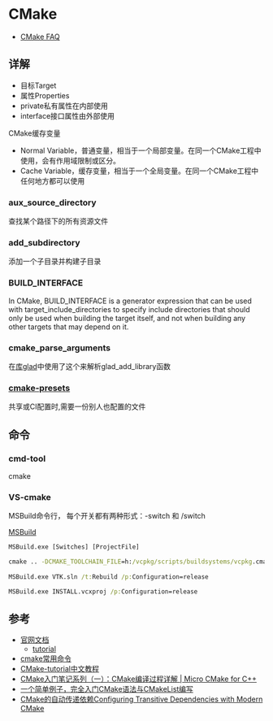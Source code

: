 # CMake 

- [CMake FAQ](https://gitlab.kitware.com/cmake/community/-/wikis/FAQ)

## 详解

- 目标Target
- 属性Properties
- private私有属性在内部使用
- interface接口属性由外部使用

CMake缓存变量
- Normal Variable，普通变量，相当于一个局部变量。在同一个CMake工程中使用，会有作用域限制或区分。
- Cache Variable，缓存变量，相当于一个全局变量。在同一个CMake工程中任何地方都可以使用

### aux_source_directory
查找某个路径下的所有资源文件

### add_subdirectory

添加一个子目录并构建子目录

### BUILD_INTERFACE
In CMake, BUILD_INTERFACE is a generator expression that can be used with target_include_directories to specify include directories that should only be used when building the target itself, and not when building any other targets that may depend on it.

### cmake_parse_arguments
在[库glad](https://github.com/Dav1dde/glad)中使用了这个来解析glad_add_library函数


### [cmake-presets](https://cmake.org/cmake/help/latest/manual/cmake-presets.7.html)

共享或CI配置时,需要一份别人也配置的文件

## 命令

### cmd-tool

cmake 


### VS-cmake 

MSBuild命令行， 每个开关都有两种形式：-switch 和 /switch

[MSBuild](https://docs.microsoft.com/zh-cn/visualstudio/msbuild/msbuild-command-line-reference?view=vs-2019)

```bat
MSBuild.exe [Switches] [ProjectFile]
```


```bat
cmake .. -DCMAKE_TOOLCHAIN_FILE=h:/vcpkg/scripts/buildsystems/vcpkg.cmake -DVCPKG_TARGET_TRIPLET=x64-windows -G "Visual Studio 15 Win64"
    
MSBuild.exe VTK.sln /t:Rebuild /p:Configuration=release

MSBuild.exe INSTALL.vcxproj /p:Configuration=release

```

## 参考
- [官网文档](https://cmake.org/cmake/help/latest/index.html)
    - [tutorial](https://cmake.org/cmake/help/latest/guide/tutorial/index.html)
- [cmake常用命令](https://zhuanlan.zhihu.com/p/315768216)
- [CMake-tutorial中文教程](https://www.cnblogs.com/lnlin/p/16576418.html)
- [CMake入门笔记系列（一）：CMake编译过程详解 | Micro CMake for C++](https://zhuanlan.zhihu.com/p/620839692)
- [一个简单例子，完全入门CMake语法与CMakeList编写](https://zhuanlan.zhihu.com/p/630144233)
- [CMake的自动传递依赖Configuring Transitive Dependencies with Modern CMake](https://www.cppmore.com/2024/04/22/configuring-transitive-dependencies-with-modern-cmake/)